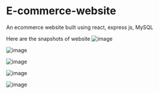 # E-commerce-website
An ecommerce website built using react, express js, MySQL

Here are the snapshots of website
![image](https://github.com/user-attachments/assets/f668d774-961b-4fd9-855e-d8f297abac06)

![image](https://github.com/user-attachments/assets/39a43e0b-b4a1-4011-9b83-c7c4cdb85cbc)

![image](https://github.com/user-attachments/assets/75d8fddc-ed9c-4a5f-8cd2-4de703378f9f)

![image](https://github.com/user-attachments/assets/d37a43b2-c285-4b49-8d92-b9bf2191348e)

![image](https://github.com/user-attachments/assets/8ca95937-32bd-4c77-ba88-d4ac30c6e3f7)

